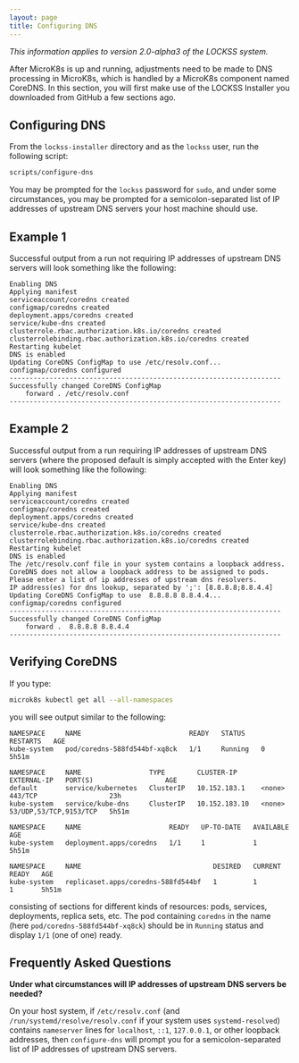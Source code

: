 ```yaml
---
layout: page
title: Configuring DNS
---
```


*This information applies to version 2.0-alpha3 of the LOCKSS system.*

After MicroK8s is up and running, adjustments need to be made to DNS processing in MicroK8s, which is handled by a MicroK8s component named CoreDNS. In this section, you will first make use of the LOCKSS Installer you downloaded from GitHub a few sections ago.

## Configuring DNS

From the `lockss-installer` directory and as the `lockss` user, run the following script:

```bash
scripts/configure-dns
```

You may be prompted for the `lockss` password for `sudo`, and under some circumstances, you may be prompted for a semicolon-separated list of IP addresses of upstream DNS servers your host machine should use.

## Example 1

Successful output from a run not requiring IP addresses of upstream DNS servers will look something like the following:

```text
Enabling DNS
Applying manifest
serviceaccount/coredns created
configmap/coredns created
deployment.apps/coredns created
service/kube-dns created
clusterrole.rbac.authorization.k8s.io/coredns created
clusterrolebinding.rbac.authorization.k8s.io/coredns created
Restarting kubelet
DNS is enabled
Updating CoreDNS ConfigMap to use /etc/resolv.conf...
configmap/coredns configured
--------------------------------------------------------------------
Successfully changed CoreDNS ConfigMap
    forward . /etc/resolv.conf
--------------------------------------------------------------------
```

## Example 2

Successful output from a run requiring IP addresses of upstream DNS servers (where the proposed default is simply accepted with the Enter key) will look something like the following:

```text
Enabling DNS
Applying manifest
serviceaccount/coredns created
configmap/coredns created
deployment.apps/coredns created
service/kube-dns created
clusterrole.rbac.authorization.k8s.io/coredns created
clusterrolebinding.rbac.authorization.k8s.io/coredns created
Restarting kubelet
DNS is enabled
The /etc/resolv.conf file in your system contains a loopback address.
CoreDNS does not allow a loopback address to be assigned to pods.
Please enter a list of ip addresses of upstream dns resolvers.
IP address(es) for dns lookup, separated by ';': [8.8.8.8;8.8.4.4] 
Updating CoreDNS ConfigMap to use  8.8.8.8 8.8.4.4...
configmap/coredns configured
--------------------------------------------------------------------
Successfully changed CoreDNS ConfigMap
    forward .  8.8.8.8 8.8.4.4
--------------------------------------------------------------------
```

## Verifying CoreDNS

If you type:

```bash
microk8s kubectl get all --all-namespaces
```

you will see output similar to the following:

```text
NAMESPACE     NAME                           READY   STATUS    RESTARTS   AGE
kube-system   pod/coredns-588fd544bf-xq8ck   1/1     Running   0          5h51m

NAMESPACE     NAME                 TYPE        CLUSTER-IP      EXTERNAL-IP   PORT(S)                  AGE
default       service/kubernetes   ClusterIP   10.152.183.1    <none>        443/TCP                  23h
kube-system   service/kube-dns     ClusterIP   10.152.183.10   <none>        53/UDP,53/TCP,9153/TCP   5h51m

NAMESPACE     NAME                      READY   UP-TO-DATE   AVAILABLE   AGE
kube-system   deployment.apps/coredns   1/1     1            1           5h51m

NAMESPACE     NAME                                 DESIRED   CURRENT   READY   AGE
kube-system   replicaset.apps/coredns-588fd544bf   1         1         1       5h51m
```

consisting of sections for different kinds of resources: pods, services, deployments, replica sets, etc. The pod containing `coredns` in the name (here `pod/coredns-588fd544bf-xq8ck`) should be in `Running` status and display `1/1` (one of one) ready.

## Frequently Asked Questions

**Under what circumstances will IP addresses of upstream DNS servers be needed?**

On your host system, if `/etc/resolv.conf` (and `/run/systemd/resolve/resolv.conf` if your system uses `systemd-resolved`) contains `nameserver` lines for `localhost`, `::1`, `127.0.0.1`, or other loopback addresses, then `configure-dns` will prompt you for a semicolon-separated list of IP addresses of upstream DNS servers.
